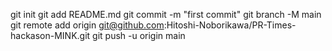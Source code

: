 git init
git add README.md
git commit -m "first commit"
git branch -M main
git remote add origin git@github.com:Hitoshi-Noborikawa/PR-Times-hackason-MINK.git
git push -u origin main
